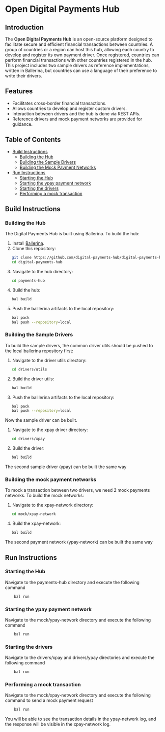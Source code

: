 # Open Digital Payments Hub

## Introduction

The **Open Digital Payments Hub** is an open-source platform designed to facilitate secure and efficient financial transactions between countries. A group of countries or a region can host this hub, allowing each country to develop and register its own payment driver. Once registered, countries can perform financial transactions with other countries registered in the hub. This project includes two sample drivers as reference implementations, written in Ballerina, but countries can use a language of their preference to write their drivers.

## Features

- Facilitates cross-border financial transactions.
- Allows countries to develop and register custom drivers.
- Interaction between drivers and the hub is done via REST APIs.
- Reference drivers and mock payment networks are provided for guidance.

## Table of Contents

- [Build Instructions](#build-instructions)
  - [Building the Hub](#building-the-hub)
  - [Building the Sample Drivers](#building-the-sample-drivers)
  - [Building the Mock Payment Networks](#building-the-mock-payment-networks)
- [Run Instructions](#run-instructions)
  - [Starting the Hub](#starting-the-hub)
  - [Starting the ypay payment network](#starting-the-ypay-payment-network)
  - [Starting the drivers](#starting-the-drivers)
  - [Performing a mock transaction](#performing-a-mock-transaction)

## Build Instructions

### Building the Hub

The Digital Payments Hub is built using Ballerina. To build the hub:

1. Install [Ballerina](https://ballerina.io/learn/get-started/).
2. Clone this repository:

```bash
   git clone https://github.com/digital-payments-hub/digital-payments-hub.git
   cd digital-payments-hub
```

3. Navigate to the hub directory:

```bash
   cd payments-hub
```

4. Build the hub:

```bash
   bal build
```

5. Push the balllerina artifacts to the local repository:

```bash
   bal pack
   bal push --repository=local
```

### Building the Sample Drivers

To build the sample drivers, the common driver utils should be pushed to the local ballerina repository first:

1. Navigate to the driver utils directory:

```bash
   cd drivers/utils
```

2. Build the driver utils:

```bash
   bal build
```

3. Push the balllerina artifacts to the local repository:

```bash
   bal pack
   bal push --repository=local
```

Now the sample driver can be built.

1. Navigate to the xpay driver directory:

```bash
   cd drivers/xpay
```

2. Build the driver:

```bash
   bal build
```

The second sample driver (ypay) can be built the same way

### Building the mock payment networks

To mock a transaction between two drivers, we need 2 mock payments networks. To build the mock networks:

1. Navigate to the xpay-network directory:

```bash
   cd mock/xpay-network
```

4. Build the xpay-network:

```bash
   bal build
```

The second payment network (ypay-network) can be built the same way

## Run Instructions

### Starting the Hub

Navigate to the payments-hub directory and execute the following command

```bash
    bal run
```

### Starting the ypay payment network

Navigate to the mock/ypay-network directory and execute the following command

```bash
    bal run
```

### Starting the drivers

Navigate to the drivers/xpay and drivers/ypay directories and execute the following command

```bash
    bal run
```

### Performing a mock transaction

Navigate to the mock/xpay-network directory and execute the following command to send a mock payment request

```bash
    bal run
```

You will be able to see the transaction details in the ypay-network log, and the response will be visible in the xpay-network log.
